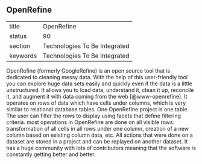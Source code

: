 ## OpenRefine


|          |                               |
| -------- | ----------------------------- |
| title    | OpenRefine                    | 
| status   | 90                            |
| section  | Technologies To Be Integrated |
| keywords | Technologies To Be Integrated |



OpenRefine (formerly GoogleRefine) is an open source tool that is
dedicated to cleaning messy data. With the help of this user-friendly
tool you can explore huge data sets easily and quickly even if the
data is a little unstructured. It allows you to load data, understand
it, clean it up, reconcile it, and augment it with data coming from
the web [@www-openrefine]. It operates on rows of data which have
cells under columns, which is very similar to relational database
tables. One OpenRefine project is one table. The user can filter the
rows to display using facets that define filtering criteria. most
operations in OpenRefine are done on all visible rows: transformation
of all cells in all rows under one column, creation of a new column
based on existing column data, etc. All actions that were done on a
dataset are stored in a project and can be replayed on another
dataset. It has a huge community with lots of contributors meaning
that the software is constantly getting better and better.

